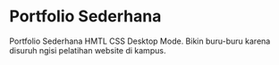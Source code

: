 # Portfolio Sederhana
Portfolio Sederhana HMTL CSS Desktop Mode. Bikin buru-buru karena disuruh ngisi pelatihan website di kampus.

